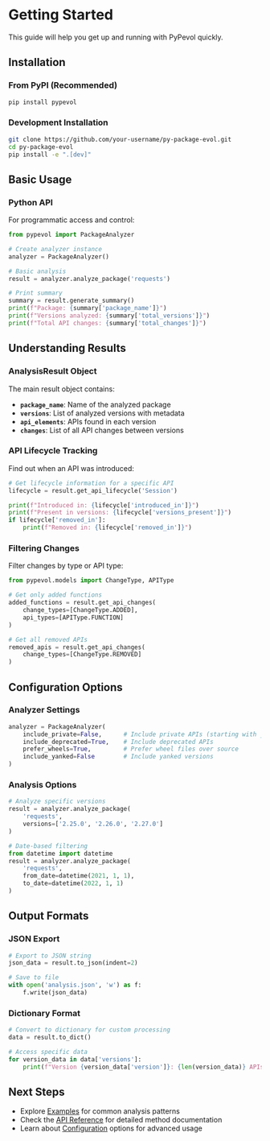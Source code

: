 # Getting Started

This guide will help you get up and running with PyPevol quickly.

## Installation

### From PyPI (Recommended)
```bash
pip install pypevol
```

### Development Installation
```bash
git clone https://github.com/your-username/py-package-evol.git
cd py-package-evol
pip install -e ".[dev]"
```

## Basic Usage

### Python API

For programmatic access and control:

```python
from pypevol import PackageAnalyzer

# Create analyzer instance
analyzer = PackageAnalyzer()

# Basic analysis
result = analyzer.analyze_package('requests')

# Print summary
summary = result.generate_summary()
print(f"Package: {summary['package_name']}")
print(f"Versions analyzed: {summary['total_versions']}")
print(f"Total API changes: {summary['total_changes']}")
```

## Understanding Results

### AnalysisResult Object

The main result object contains:

- **`package_name`**: Name of the analyzed package
- **`versions`**: List of analyzed versions with metadata
- **`api_elements`**: APIs found in each version
- **`changes`**: List of all API changes between versions

### API Lifecycle Tracking

Find out when an API was introduced:

```python
# Get lifecycle information for a specific API
lifecycle = result.get_api_lifecycle('Session')

print(f"Introduced in: {lifecycle['introduced_in']}")
print(f"Present in versions: {lifecycle['versions_present']}")
if lifecycle['removed_in']:
    print(f"Removed in: {lifecycle['removed_in']}")
```

### Filtering Changes

Filter changes by type or API type:

```python
from pypevol.models import ChangeType, APIType

# Get only added functions
added_functions = result.get_api_changes(
    change_types=[ChangeType.ADDED],
    api_types=[APIType.FUNCTION]
)

# Get all removed APIs
removed_apis = result.get_api_changes(
    change_types=[ChangeType.REMOVED]
)
```

## Configuration Options

### Analyzer Settings

```python
analyzer = PackageAnalyzer(
    include_private=False,      # Include private APIs (starting with _)
    include_deprecated=True,    # Include deprecated APIs
    prefer_wheels=True,         # Prefer wheel files over source
    include_yanked=False        # Include yanked versions
)
```

### Analysis Options

```python
# Analyze specific versions
result = analyzer.analyze_package(
    'requests', 
    versions=['2.25.0', '2.26.0', '2.27.0']
)

# Date-based filtering
from datetime import datetime
result = analyzer.analyze_package(
    'requests',
    from_date=datetime(2021, 1, 1),
    to_date=datetime(2022, 1, 1)
)
```

## Output Formats

### JSON Export

```python
# Export to JSON string
json_data = result.to_json(indent=2)

# Save to file
with open('analysis.json', 'w') as f:
    f.write(json_data)
```

### Dictionary Format

```python
# Convert to dictionary for custom processing
data = result.to_dict()

# Access specific data
for version_data in data['versions']:
    print(f"Version {version_data['version']}: {len(version_data)} APIs")
```

## Next Steps

- Explore [Examples](examples.md) for common analysis patterns
- Check the [API Reference](api-reference.md) for detailed method documentation
- Learn about [Configuration](configuration.md) options for advanced usage
